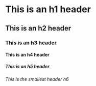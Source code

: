 # This is an h1 header
## This is an h2 header
### This is an h3 header
#### This is an h4 header
##### This is an h5 header
###### This is the smallest header h6
